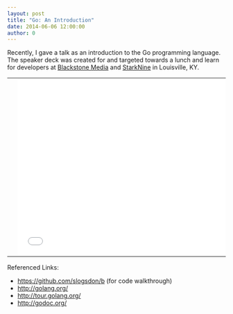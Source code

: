 ```yaml
---
layout: post
title: "Go: An Introduction"
date: 2014-06-06 12:00:00
author: 0
---
```


Recently, I gave a talk as an introduction to the Go programming language. The speaker deck was created for and targeted towards a lunch and learn for developers at [Blackstone Media](http://www.blackstonemedia.com/) and [StarkNine](http://www.starknine.com/) in Louisville, KY.

<table style="width: 100%;">
  <tr>
    <td style="width: 50%;">
      <script async class="speakerdeck-embed" data-id="23665ae0cf24013149f97ab67bbd5fb5" data-ratio="1.33333333333333" src="//speakerdeck.com/assets/embed.js"></script>
    </td>
    <td>
      <iframe width="540" height="405" src="//www.youtube-nocookie.com/embed/SI-okTfauyw?rel=0" frameborder="0" allowfullscreen></iframe>
    </td>
  </tr>
</table>

Referenced Links: 

  - <https://github.com/slogsdon/b> (for code walkthrough) 
  - <http://golang.org/>
  - <http://tour.golang.org/>
  - <http://godoc.org/>